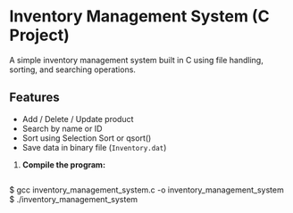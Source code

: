 # Inventory Management System (C Project)

A simple inventory management system built in C using file handling, sorting, and searching operations.

## Features
- Add / Delete / Update product
- Search by name or ID
- Sort using Selection Sort or qsort()
- Save data in binary file (`Inventory.dat`)

1. **Compile the program:**
   ```bash
$ gcc inventory_management_system.c -o inventory_management_system
$ ./inventory_management_system
